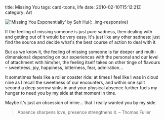 title: Missing You
tags: card-toons, life
date: 2010-02-10T15:12:21Z
category: Art

!['Missing You Exponentially' by Seh Hui]({static}/images/2010/02/Missing-You-Exponentially-small.jpg){: .img-responsive}

If the feeling of missing someone is just pure sadness, then dealing with and getting out of it would be very easy. It's just like any other sadness: just find the source and decide what's the best course of action to deal with it.

But as we know it, the feeling of missing someone is far deeper and multi-dimensional: depending on our experiences with the personal and our level of attachment with him/her, the feeling itself takes on other tinge of flavours – sweetness, joy, happiness, bitterness, fear, admiration…

It sometimes feels like a roller coaster ride: at times I feel like I was in cloud nine as I recall the sweetness of our encounters, and within one split second a deep sorrow sinks in and your physical absence further fuels my hunger to need you by my side at that moment in time.

Maybe it's just an obsession of mine… that I really wanted you by my side.

> Absence sharpens love, presence strengthens it. – Thomas Fuller
